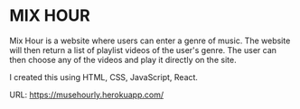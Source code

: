 # MIX HOUR

Mix Hour is a website where users can enter a genre of music. The website will then return a list of playlist videos of the user's genre.
The user can then choose any of the videos and play it directly on the site.

I created this using HTML, CSS, JavaScript, React.

URL:
https://musehourly.herokuapp.com/
